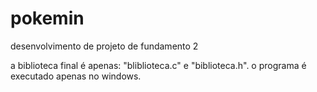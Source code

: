 # pokemin
desenvolvimento de projeto de fundamento 2

a biblioteca final é apenas: "bliblioteca.c" e "biblioteca.h".
o programa é executado apenas no windows.
